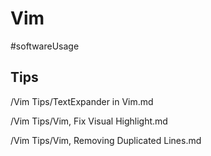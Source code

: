 # Vim

#softwareUsage

## Tips

/Vim Tips/TextExpander in Vim.md

/Vim Tips/Vim, Fix Visual Highlight.md

/Vim Tips/Vim, Removing Duplicated Lines.md
